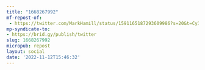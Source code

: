 ```yaml
---
title: "1668267992"
mf-repost-of:
 - https://twitter.com/MarkHamill/status/1591165187293609986?s=20&t=Cy3b1I0AKqcj-8YSOaQ2Zg
mp-syndicate-to:
- https://brid.gy/publish/twitter
slug: 1668267992
micropub: repost
layout: social
date: '2022-11-12T15:46:32'
---
```

